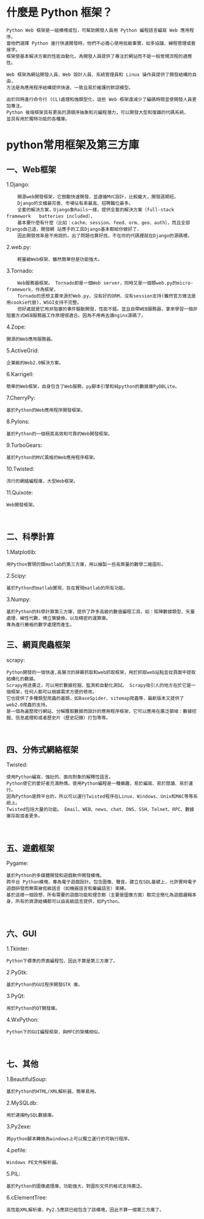 
# 什麼是 Python 框架？

    Python Web 框架是一組模塊或包，可幫助開發人員用 Python 編程語言編寫 Web 應用程序。
    當他們選擇 Python 進行快速開發時，他們不必擔心使用低級事實，如多協議、線程管理或套接字。
    框架使基本解決方案的性能自動化，為開發人員提供了專注於網站而不是一般常規流程的適應性。
    
    Web 框架為網站開發人員、Web 設計人員、系統管理員和 Linux 操作員提供了開發結構的自由，
    方法是為應用程序結構提供快速、一致且易於維護的默認模型。
    
    由於同時進行命令行 (CL)處理和強類型化，這些 Web 框架還減少了編碼時間並使開發人員更加專注。
    Python 後端框架具有更高的源順序抽象和元編程潛力，可以開發大型和復雜的代碼系統，
    並具有用於獨特功能的各種庫。


# python常用框架及第三方庫



## 一、Web框架

1.Django:

        開源web開發框架，它鼓勵快速開發，並遵循MVC設計，比較龐大，開發週期短。 
        Django的文檔最完善、市場佔有率最高、招聘職位最多。
        全套的解決方案，Django象Rails一樣，提供全套的解決方案（full-stack framework   batteries included），
        基本要什麼有什麼（比如：cache、session、feed、orm、geo、auth），而且全部Django自己造，開發網 站應手的工具Django基本都給你做好了，
        因此開發效率是不用說的，出了問題也算好找，不在你的代碼裡就在Django的源碼裡。

2.web.py: 

        輕量級Web框架，雖然簡單但是功能強大。

3.Tornado:

        Web服務器框架。 Tornado即是一個Web server，同時又是一個類web.py的micro-framework，作為框架，
        Tornado的思想主要來源於Web.py，沒有好的ORM，沒有session支持(雖然官方做法是用cookie代替)，WSGI支持不完整。
        但好處就是它用非阻塞的事件驅動開發，性能不錯。並且自帶WEB服務器，拿來學習一個非阻塞方式WEB服務器工作原理很適合。因為不用再去讀nginx源碼了。

4.Zope: 

    開源的Web應用服務器。

5.ActiveGrid: 

    企業級的Web2.0解決方案。

6.Karrigell: 

    簡單的Web框架，自身包含了Web服務，py腳本引擎和純python的數據庫PyDBLite。

7.CherryPy: 

    基於Python的Web應用程序開發框架。

8.Pylons: 

    基於Python的一個極其高效和可靠的Web開發框架。

9.TurboGears: 

    基於Python的MVC風格的Web應用程序框架。

10.Twisted: 

    流行的網絡編程庫，大型Web框架。

 11.Quixote:
 
    Web開發框架。

 

## 二、科學計算

1.Matplotlib: 

    用Python實現的類matlab的第三方庫，用以繪製一些高質量的數學二維圖形。

2.Scipy: 

    基於Python的matlab實現，旨在實現matlab的所有功能。

3.Numpy: 

    基於Python的科學計算第三方庫，提供了許多高級的數值編程工具，如：矩陣數據類型、矢量處理，線性代數，傅立葉變換，以及精密的運算庫。
    專為進行嚴格的數字處理而產生。



## 三、網頁爬蟲框架

scrapy: 

    Python開發的一個快速,高層次的屏幕抓取和web抓取框架，用於抓取web站點並從頁面中提取結構化的數據。 
    Scrapy用途廣泛，可以用於數據挖掘、監測和自動化測試。 Scrapy吸引人的地方在於它是一個框架，任何人都可以根據需求方便的修改。
    它也提供了多種類型爬蟲的基類，如BaseSpider、sitemap爬蟲等，最新版本又提供了web2.0爬蟲的支持。
    是一個為遍歷爬行網站、分解獲取數據而設計的應用程序框架，它可以應用在廣泛領域：數據挖掘、信息處理和或者歷史片（歷史記錄）打包等等。
 

## 四、分佈式網絡框架

Twisted: 

    使用Python編寫，強壯的、面向對象的解釋性語言。 
    Python使它的愛好者充滿熱情。使用Python編程是一種樂趣，易於編寫、易於閱讀、易於運行。
    因為Python是跨平台的，所以可以運行Twisted程序在Linux、Windows、Unix和MAC等等系統上。
    Twisted包括大量的功能。 Email、WEB、news、chat、DNS、SSH、Telnet、RPC、數據庫存取或者更多。

 

## 五、遊戲框架

Pygame: 

    基於Python的多媒體開發和遊戲軟件開發模塊。
    跨平台 Python模塊，專為電子遊戲設計。包含圖像、聲音。建立在SDL基礎上，允許實時電子遊戲研發而無需被低級語言（如機器語言和彙編語言）束縛。
    基於這樣一個設想，所有需要的遊戲功能和理念都（主要是圖像方面）都完全簡化為遊戲邏輯本身，所有的資源結構都可以由高級語言提供，如Python。

 

## 六、GUI

1.Tkinter: 

    Python下標準的界面編程包，因此不算是第三方庫了。

2.PyGtk: 

    基於Python的GUI程序開發GTK 庫。

3.PyQt: 

    用於Python的QT開發庫。

4.WxPython: 

    Python下的GUI編程框架，與MFC的架構相似。

 

## 七、其他

1.BeautifulSoup: 

    基於Python的HTML/XML解析器，簡單易用。

2.MySQLdb: 

    用於連接MySQL數據庫。

3.Py2exe: 

    將python腳本轉換為windows上可以獨立運行的可執行程序。

4.pefile: 

    Windows PE文件解析器。

5.PIL:

    基於Python的圖像處理庫，功能強大，對圖形文件的格式支持廣泛。

6.cElementTree: 

    高性能XML解析庫，Py2.5應該已經包含了該模塊，因此不算一個第三方庫了。


